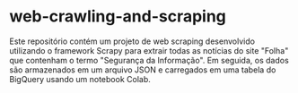 # web-crawling-and-scraping
Este repositório contém um projeto de web scraping desenvolvido utilizando o framework Scrapy para extrair todas as notícias do site "Folha" que contenham o termo "Segurança da Informação". Em seguida, os dados são armazenados em um arquivo JSON e carregados em uma tabela do BigQuery usando um notebook Colab.
